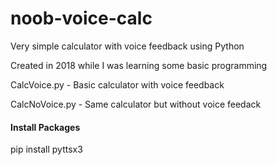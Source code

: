 # noob-voice-calc
Very simple calculator with voice feedback using Python

Created in 2018 while I was learning some basic programming

CalcVoice.py - Basic calculator with voice feedback

CalcNoVoice.py - Same calculator but without voice feedack


#### Install Packages

pip install pyttsx3

